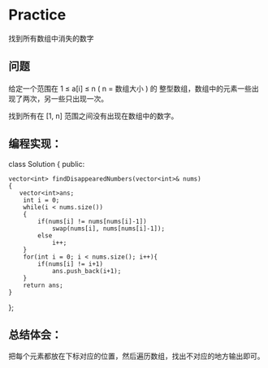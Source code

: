 # Practice
找到所有数组中消失的数字
## 问题
#### 
给定一个范围在  1 ≤ a[i] ≤ n ( n = 数组大小 ) 的 整型数组，数组中的元素一些出现了两次，另一些只出现一次。

找到所有在 [1, n] 范围之间没有出现在数组中的数字。
## 编程实现：
class Solution {
public:

    vector<int> findDisappearedNumbers(vector<int>& nums)
    {
       vector<int>ans;  
        int i = 0;       
        while(i < nums.size())
        {  
            if(nums[i] != nums[nums[i]-1])  
                swap(nums[i], nums[nums[i]-1]);  
            else  
                i++;  
        }  
        for(int i = 0; i < nums.size(); i++){  
            if(nums[i] != i+1)  
                ans.push_back(i+1);  
        }  
        return ans; 
    }
};
## 总结体会：
把每个元素都放在下标对应的位置，然后遍历数组，找出不对应的地方输出即可。